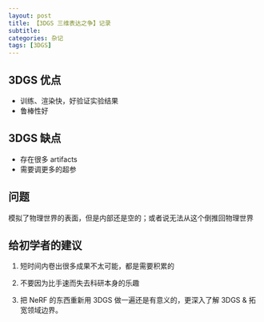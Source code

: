 ```yaml
---
layout: post
title: 【3DGS 三维表达之争】记录
subtitle: 
categories: 杂记
tags: [3DGS]
---
```

## 3DGS 优点

- 训练、渲染快，好验证实验结果
- 鲁棒性好

## 3DGS 缺点

- 存在很多 artifacts
- 需要调更多的超参

## 问题

模拟了物理世界的表面，但是内部还是空的；或者说无法从这个倒推回物理世界

## 给初学者的建议

1. 短时间内卷出很多成果不太可能，都是需要积累的

2. 不要因为比手速而失去科研本身的乐趣

3. 把 NeRF 的东西重新用 3DGS 做一遍还是有意义的，更深入了解 3DGS & 拓宽领域边界。

